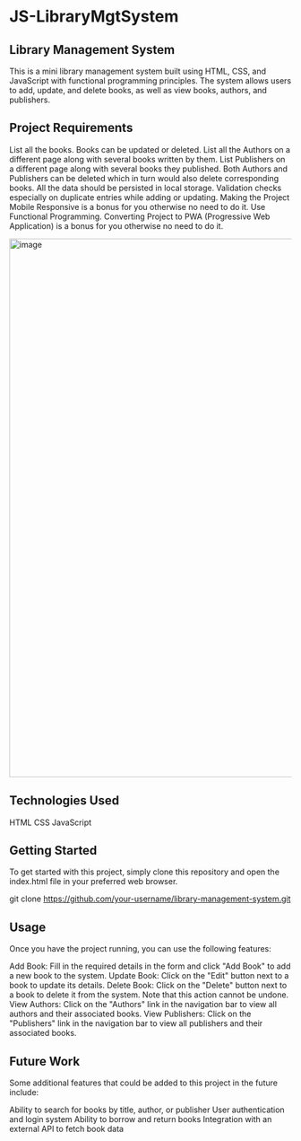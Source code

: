 # JS-LibraryMgtSystem

## Library Management System
This is a mini library management system built using HTML, CSS, and JavaScript with functional programming principles. The system allows users to add, update, and delete books, as well as view books, authors, and publishers.

## Project Requirements
List all the books.
Books can be updated or deleted.
List all the Authors on a different page along with several books written by them.
List Publishers on a different page along with several books they published.
Both Authors and Publishers can be deleted which in turn would also delete corresponding books.
All the data should be persisted in local storage.
Validation checks especially on duplicate entries while adding or updating.
Making the Project Mobile Responsive is a bonus for you otherwise no need to do it.
Use Functional Programming.
Converting Project to PWA (Progressive Web Application) is a bonus for you otherwise no need to do it.

<img width="960" alt="image" src="https://user-images.githubusercontent.com/70944109/230711838-a6e57f1c-9aba-4ba5-99c4-d7388e02e5c9.png">


## Technologies Used
HTML
CSS
JavaScript

## Getting Started
To get started with this project, simply clone this repository and open the index.html file in your preferred web browser.

git clone https://github.com/your-username/library-management-system.git

## Usage
Once you have the project running, you can use the following features:

Add Book: Fill in the required details in the form and click "Add Book" to add a new book to the system.
Update Book: Click on the "Edit" button next to a book to update its details.
Delete Book: Click on the "Delete" button next to a book to delete it from the system. Note that this action cannot be undone.
View Authors: Click on the "Authors" link in the navigation bar to view all authors and their associated books.
View Publishers: Click on the "Publishers" link in the navigation bar to view all publishers and their associated books.


## Future Work
Some additional features that could be added to this project in the future include:

Ability to search for books by title, author, or publisher
User authentication and login system
Ability to borrow and return books
Integration with an external API to fetch book data
